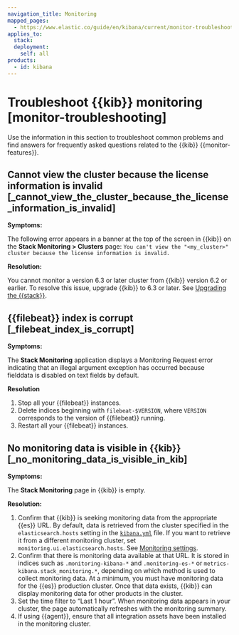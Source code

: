 ```yaml
---
navigation_title: Monitoring
mapped_pages:
  - https://www.elastic.co/guide/en/kibana/current/monitor-troubleshooting.html
applies_to:
  stack:
  deployment:
    self: all
products:
  - id: kibana
---
```


# Troubleshoot {{kib}} monitoring [monitor-troubleshooting]


Use the information in this section to troubleshoot common problems and find answers for frequently asked questions related to the {{kib}} {{monitor-features}}.


## Cannot view the cluster because the license information is invalid [_cannot_view_the_cluster_because_the_license_information_is_invalid]

**Symptoms:**

The following error appears in a banner at the top of the screen in {{kib}} on the **Stack Monitoring > Clusters** page: `You can't view the "<my_cluster>" cluster because the license information is invalid.`

**Resolution:**

You cannot monitor a version 6.3 or later cluster from {{kib}} version 6.2 or earlier. To resolve this issue, upgrade {{kib}} to 6.3 or later. See [Upgrading the {{stack}}](../../deploy-manage/upgrade/deployment-or-cluster.md).


## {{filebeat}} index is corrupt [_filebeat_index_is_corrupt]

**Symptoms:**

The **Stack Monitoring** application displays a Monitoring Request error indicating that an illegal argument exception has occurred because fielddata is disabled on text fields by default.

**Resolution**

1. Stop all your {{filebeat}} instances.
2. Delete indices beginning with `filebeat-$VERSION`, where `VERSION` corresponds to the version of {{filebeat}} running.
3. Restart all your {{filebeat}} instances.


## No monitoring data is visible in {{kib}} [_no_monitoring_data_is_visible_in_kib]

**Symptoms:**

The **Stack Monitoring** page in {{kib}} is empty.

**Resolution:**

1. Confirm that {{kib}} is seeking monitoring data from the appropriate {{es}} URL. By default, data is retrieved from the cluster specified in the `elasticsearch.hosts` setting in the [`kibana.yml`](/deploy-manage/stack-settings.md) file. If you want to retrieve it from a different monitoring cluster, set `monitoring.ui.elasticsearch.hosts`. See [Monitoring settings](kibana://reference/configuration-reference/monitoring-settings.md).
2. Confirm that there is monitoring data available at that URL. It is stored in indices such as `.monitoring-kibana-*` and `.monitoring-es-*` or `metrics-kibana.stack_monitoring.*`, depending on which method is used to collect monitoring data. At a minimum, you must have monitoring data for the {{es}} production cluster. Once that data exists, {{kib}} can display monitoring data for other products in the cluster.
3. Set the time filter to “Last 1 hour”.  When monitoring data appears in your cluster, the page automatically refreshes with the monitoring summary.
4. If using {{agent}}, ensure that all integration assets have been installed in the monitoring cluster.

